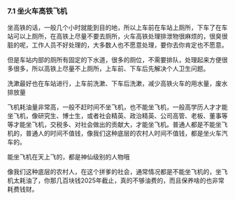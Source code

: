 ### 7.1 坐火车高铁飞机

坐高铁的话，一般几个小时就能到目的地，所以上车前在车站上厕所，下车了在车站可以上厕所，在高铁上尽量不要去厕所，火车高铁处理排泄物很麻烦的，很臭很脏的呢，工作人员不好处理的，大多数人也不愿意处理，要你去你肯定也不愿意。

但是车站内部的厕所有固定的下水道，很多的厕位，不需要排队，处理起来方便很多很多，所以高铁上尽量不上厕所，上车前、下车后先解决个人卫生问题。

洗漱最好也在车站进行，上车前洗漱、下车后洗漱，减少高铁火车的用水量，废水排放量

飞机耗油量非常高，一般不赶时间不坐飞机，也不能坐飞机，一般高学历人才才能坐飞机，像研究生、博士生，或者社会精英、政治精英、公司高管、老板、董事等等才能坐飞机，交税多、对社会做出的贡献大，才能坐飞机。普通人都是不能坐飞机的，普通人的时间不值钱，像我们这种底层的农村人时间不值钱，都是坐火车汽车的。

能坐飞机在天上飞的，都是神仙级别的人物哦

像我们这种底层的农村人，在这个拼爹的社会，通常情况都是不能坐飞机的，坐飞机太耗油了，你那几百块钱2025年截止，真的不够油费的，而且保养啥的也非常耗费钱财。